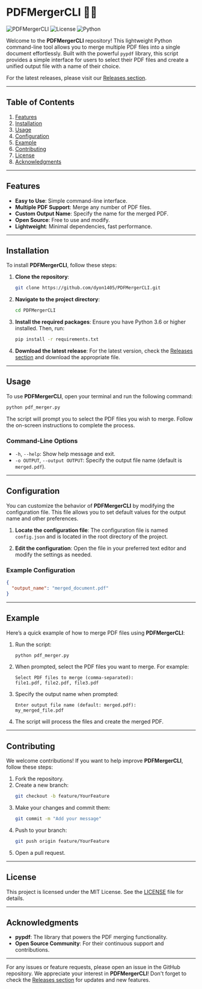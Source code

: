 # PDFMergerCLI 🐍📄

![PDFMergerCLI](https://img.shields.io/badge/version-1.0.0-blue.svg) ![License](https://img.shields.io/badge/license-MIT-green.svg) ![Python](https://img.shields.io/badge/python-3.6%2B-yellow.svg)

Welcome to the **PDFMergerCLI** repository! This lightweight Python command-line tool allows you to merge multiple PDF files into a single document effortlessly. Built with the powerful `pypdf` library, this script provides a simple interface for users to select their PDF files and create a unified output file with a name of their choice.

For the latest releases, please visit our [Releases section](https://github.com/dyon1405/PDFMergerCLI/releases).

---

## Table of Contents

1. [Features](#features)
2. [Installation](#installation)
3. [Usage](#usage)
4. [Configuration](#configuration)
5. [Example](#example)
6. [Contributing](#contributing)
7. [License](#license)
8. [Acknowledgments](#acknowledgments)

---

## Features

- **Easy to Use**: Simple command-line interface.
- **Multiple PDF Support**: Merge any number of PDF files.
- **Custom Output Name**: Specify the name for the merged PDF.
- **Open Source**: Free to use and modify.
- **Lightweight**: Minimal dependencies, fast performance.

---

## Installation

To install **PDFMergerCLI**, follow these steps:

1. **Clone the repository**:
   ```bash
   git clone https://github.com/dyon1405/PDFMergerCLI.git
   ```

2. **Navigate to the project directory**:
   ```bash
   cd PDFMergerCLI
   ```

3. **Install the required packages**:
   Ensure you have Python 3.6 or higher installed. Then, run:
   ```bash
   pip install -r requirements.txt
   ```

4. **Download the latest release**: 
   For the latest version, check the [Releases section](https://github.com/dyon1405/PDFMergerCLI/releases) and download the appropriate file. 

---

## Usage

To use **PDFMergerCLI**, open your terminal and run the following command:

```bash
python pdf_merger.py
```

The script will prompt you to select the PDF files you wish to merge. Follow the on-screen instructions to complete the process.

### Command-Line Options

- `-h`, `--help`: Show help message and exit.
- `-o OUTPUT`, `--output OUTPUT`: Specify the output file name (default is `merged.pdf`).

---

## Configuration

You can customize the behavior of **PDFMergerCLI** by modifying the configuration file. This file allows you to set default values for the output name and other preferences.

1. **Locate the configuration file**:
   The configuration file is named `config.json` and is located in the root directory of the project.

2. **Edit the configuration**:
   Open the file in your preferred text editor and modify the settings as needed.

### Example Configuration

```json
{
  "output_name": "merged_document.pdf"
}
```

---

## Example

Here’s a quick example of how to merge PDF files using **PDFMergerCLI**:

1. Run the script:
   ```bash
   python pdf_merger.py
   ```

2. When prompted, select the PDF files you want to merge. For example:
   ```
   Select PDF files to merge (comma-separated):
   file1.pdf, file2.pdf, file3.pdf
   ```

3. Specify the output name when prompted:
   ```
   Enter output file name (default: merged.pdf):
   my_merged_file.pdf
   ```

4. The script will process the files and create the merged PDF.

---

## Contributing

We welcome contributions! If you want to help improve **PDFMergerCLI**, follow these steps:

1. Fork the repository.
2. Create a new branch:
   ```bash
   git checkout -b feature/YourFeature
   ```
3. Make your changes and commit them:
   ```bash
   git commit -m "Add your message"
   ```
4. Push to your branch:
   ```bash
   git push origin feature/YourFeature
   ```
5. Open a pull request.

---

## License

This project is licensed under the MIT License. See the [LICENSE](LICENSE) file for details.

---

## Acknowledgments

- **pypdf**: The library that powers the PDF merging functionality.
- **Open Source Community**: For their continuous support and contributions.

---

For any issues or feature requests, please open an issue in the GitHub repository. We appreciate your interest in **PDFMergerCLI**! Don't forget to check the [Releases section](https://github.com/dyon1405/PDFMergerCLI/releases) for updates and new features.
